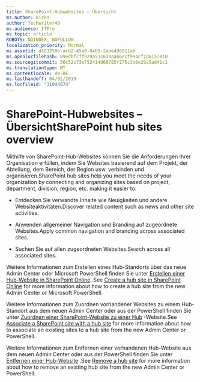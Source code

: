 ```yaml
---
title: SharePoint-Hubwebsites – Übersicht
ms.author: kirks
author: Techwriter40
ms.audience: ITPro
ms.topic: article
ROBOTS: NOINDEX, NOFOLLOW
localization_priority: Normal
ms.assetid: 4583259b-acb2-45a0-9469-2abe496011ab
ms.openlocfilehash: 89edbfcff929a51c639aa66ecf994cf1d6157810
ms.sourcegitcommit: 56c52c73e752414d66785f175c3a0e2925ad41c1
ms.translationtype: MT
ms.contentlocale: de-DE
ms.lasthandoff: 04/02/2019
ms.locfileid: "31044074"
---
```

# <a name="sharepoint-hub-sites-overview"></a><span data-ttu-id="c9841-102">SharePoint-Hubwebsites – Übersicht</span><span class="sxs-lookup"><span data-stu-id="c9841-102">SharePoint hub sites overview</span></span>

<span data-ttu-id="c9841-103">Mithilfe von SharePoint-Hub-Websites können Sie die Anforderungen Ihrer Organisation erfüllen, indem Sie Websites basierend auf dem Projekt, der Abteilung, dem Bereich, der Region usw. verbinden und organisieren.</span><span class="sxs-lookup"><span data-stu-id="c9841-103">SharePoint hub sites help you meet the needs of your organization by connecting and organizing sites based on project, department, division, region, etc. making it easier to:</span></span>

- <span data-ttu-id="c9841-104">Entdecken Sie verwandte Inhalte wie Neuigkeiten und andere Websiteaktivitäten.</span><span class="sxs-lookup"><span data-stu-id="c9841-104">Discover related content such as news and other site activities.</span></span>


- <span data-ttu-id="c9841-105">Anwenden allgemeiner Navigation und Branding auf zugeordnete Websites.</span><span class="sxs-lookup"><span data-stu-id="c9841-105">Apply common navigation and branding across associated sites.</span></span>


- <span data-ttu-id="c9841-106">Suchen Sie auf allen zugeordneten Websites.</span><span class="sxs-lookup"><span data-stu-id="c9841-106">Search across all associated sites.</span></span>


<span data-ttu-id="c9841-107">Weitere Informationen zum Erstellen eines Hub-Standorts über das neue Admin Center oder Microsoft PowerShell finden Sie unter [Erstellen einer Hub-Website in SharePoint Online](https://docs.microsoft.com/en-us/sharepoint/create-hub-site) .</span><span class="sxs-lookup"><span data-stu-id="c9841-107">See [Create a hub site in SharePoint Online](https://docs.microsoft.com/en-us/sharepoint/create-hub-site) for more information about how to create a hub site from the new Admin Center or Microsoft PowerShell.</span></span> 

<span data-ttu-id="c9841-108">Weitere Informationen zum Zuordnen vorhandener Websites zu einem Hub-Standort aus dem neuen Admin Center oder aus der PowerShell finden Sie unter [Zuordnen einer SharePoint-Website zu einer Hub](https://support.office.com/en-us/article/associate-a-sharepoint-site-with-a-hub-site-ae0009fd-af04-4d3d-917d-88edb43efc05) -Website.</span><span class="sxs-lookup"><span data-stu-id="c9841-108">See [Associate a SharePoint site with a hub site](https://support.office.com/en-us/article/associate-a-sharepoint-site-with-a-hub-site-ae0009fd-af04-4d3d-917d-88edb43efc05) for more information about how to associate an existing sites to a hub site from the new Admin Center or PowerShell.</span></span>  

<span data-ttu-id="c9841-109">Weitere Informationen zum Entfernen einer vorhandenen Hub-Website aus dem neuen Admin Center oder aus der PowerShell finden Sie unter [Entfernen einer Hub-Website](https://docs.microsoft.com/en-us/sharepoint/remove-hub-site) .</span><span class="sxs-lookup"><span data-stu-id="c9841-109">See [Remove a hub site](https://docs.microsoft.com/en-us/sharepoint/remove-hub-site) for more information about how to remove an existing hub site from the new Admin Center or PowerShell.</span></span> 
